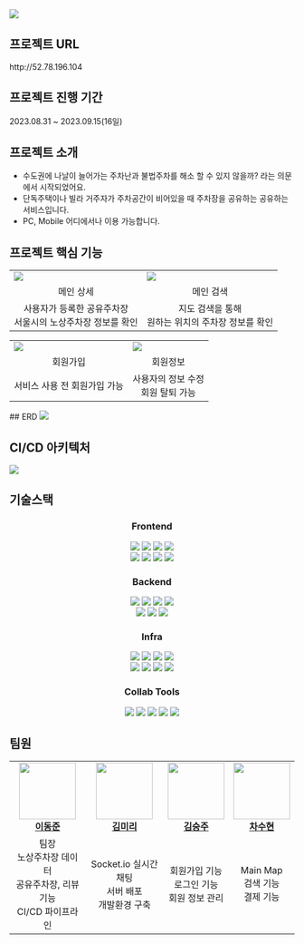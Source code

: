 <img src="https://github.com/kdt-8-4/Weatherfit_Backend/assets/118866032/b7b6a7cd-87a5-42cb-aea0-f33d813fdce7">

## 프로젝트 URL
<p>http://52.78.196.104</p>

## 프로젝트 진행 기간
<p>2023.08.31 ~ 2023.09.15(16일)</p>

## 프로젝트 소개
- 수도권에 나날이 늘어가는 주차난과 불법주차를 해소 할 수 있지 않을까? 라는 의문에서 시작되었어요.
- 단독주택이나 빌라 거주자가 주차공간이 비어있을 때 주차장을 공유하는 공유하는 서비스입니다.
- PC, Mobile 어디에서나 이용 가능합니다.

## 프로젝트 핵심 기능

<table align="center">
  <tbody>
    <tr>
      <td>
        <img src="https://github.com/fun1ty/letsPark/assets/118866032/198d7783-36ae-4b6e-83ed-74e92ef06623">
      </td>
      <td>
        <img src="https://github.com/fun1ty/letsPark/assets/118866032/f9565ddd-d564-4966-b60f-d791e90bbd55">
      </td>
    </tr>
    <tr>
      <td align="center">메인 상세</td>
      <td align="center">메인 검색</td>
    </tr>
    <tr>
      <td align="center">사용자가 등록한 공유주차장<br/>서울시의 노상주차장 정보를 확인</td>
      <td align="center">지도 검색을 통해 <br/>원하는 위치의 주차장 정보를 확인</td>
    </tr>
  </tbody>
</table>
<table align="center">
  <tbody>
    <tr>
      <td>
        <img src="https://github.com/fun1ty/letsPark/assets/118866032/0acd14c0-2ce2-4a13-9a15-06c7be2ac1fa">
      </td>
      <td>
        <img src="https://github.com/fun1ty/letsPark/assets/118866032/5c090eb6-7293-42c2-a397-38e038478d29">
      </td>
    </tr>
    <tr>
      <td align="center">회원가입</td>
      <td align="center">회원정보</td>
    </tr>
    <tr>
      <td align="center">서비스 사용 전 회원가입 가능</td>
      <td align="center">사용자의 정보 수정<br/>회원 탈퇴 가능</td>
    </tr>
  </tbody>
</table>
## ERD
<img src="https://github.com/kdt-8-4/Weatherfit_Backend/assets/118866032/443ecb42-d625-4b3b-adaf-9f5d061b6804">

## CI/CD 아키텍처
<img src="https://github.com/kdt-8-4/Weatherfit_Backend/assets/118866032/f8a0cf22-38aa-439e-9593-7d570e39ae4e">

## 기술스택
<div align=center> 
  <h3><b>Frontend</b></h3>
  <img src="https://img.shields.io/badge/HTML5-E34F26?style=flat&logo=html5&logoColor=white">
  <img src="https://img.shields.io/badge/CSS3-1572B6?style=flat&logo=css3&logoColor=white">
  <img src="https://img.shields.io/badge/Javascript-F7DF1E?style=flat&logo=javascript&logoColor=white">
  <img src="https://img.shields.io/badge/ejs-B4CA65?style=flat&logo=ejs&logoColor=white">
  <br/>
  <img src="https://img.shields.io/badge/Axios-5A29E4?stype=flat&logo=axios&logoColor=white">
  <img src="https://img.shields.io/badge/Kakaomap-ffcd00?style=flat&logo=kakao&logoColor=white">
  <img src="https://img.shields.io/badge/SeoulData API-000000?style=flat&logo=&logoColor=white">
  <img src="https://img.shields.io/badge/PortOne API-FF9A00?style=flat&logo=&logoColor=white">
  <br/>
  
  <h3><b>Backend</b></h3>
  <img src="https://img.shields.io/badge/Javascript-F7DF1E?style=flat&logo=javascript&logoColor=white">
  <img src="https://img.shields.io/badge/Node.js-339933?style=flat&logo=node.js&logoColor=white">
  <img src="https://img.shields.io/badge/Express-000000?style=flat&logo=express&logoColor=white">
  <img src="https://img.shields.io/badge/npm-CB3837?style=flat&logo=npm&logoColor=white">
  <br/>
  <img src="https://img.shields.io/badge/JWT-000000?style=flat&logo=jsonwebtokens&logoColor=white">
  <img src="https://img.shields.io/badge/MySQL-4479A1?&logo=mysql&logoColor=white">
  <img src="https://img.shields.io/badge/Sequelize-52B0E7?&logo=sequelize&logoColor=white">
  <br/>

  <h3><b>Infra</b></h3>
  <img src="https://img.shields.io/badge/AWS EC2-FF9900?&logo=amazon ec2&logoColor=white">
  <img src="https://img.shields.io/badge/AWS RDS-527FFF?&logo=amazonrds&logoColor=white">
  <img src="https://img.shields.io/badge/AWS S3-569A31?&logo=amazons3&logoColor=white">
  <img src="https://img.shields.io/badge/Ubuntu-E95420?&logo=ubuntu&logoColor=white">
  <br/>
  <img src="https://img.shields.io/badge/Docker-2496ED?&logo=docker&logoColor=white">
  <img src="https://img.shields.io/badge/Jenkins-D24939?&logo=jenkins&logoColor=white">
  <img src="https://img.shields.io/badge/Nginx-009639?&logo=nginx&logoColor=white">
  <img src="https://img.shields.io/badge/PM2-2B037A?&logo=pm2&logoColor=white">
  
  <br/>

  <h3><b>Collab Tools</b></h3>
  <img src="https://img.shields.io/badge/GitHub-181717?&logo=github&logoColor=white">
  <img src="https://img.shields.io/badge/Notion-000000?&logo=Notion&logoColor=white">
  <img src="https://img.shields.io/badge/Postman-FF6C37?&logo=Postman&logoColor=white">
  <img src="https://img.shields.io/badge/Figma-F24E1E?&logo=Figma&logoColor=white">
  <img src="https://img.shields.io/badge/Slack-4A154B?&logo=slack&logoColor=white">
</div>

## 팀원
<table align="center">
  <tbody>
    <tr>
      <td align="center"><a href="https://github.com/papicc45"><img src="https://github.com/papicc45.png" width="100px;" alt=""/><br /><b>이동준</b></a><br /></td>
      <td align="center"><a href="https://github.com/fun1ty"><img src="https://github.com/fun1ty.png" width="100px;" alt=""/><br /><b>김미리</b></a><br /></td>
      <td align="center"><a href="https://github.com/ddomiunnie"><img src="https://github.com/ddomiunnie.png" width="100px;" alt=""/><br /><b>김승주</b></a><br /></td>
      <td align="center"><a href="https://github.com/suhyuns22"><img src="https://github.com/suhyuns22.png" width="100px;" alt=""/><br /><b>차수현</b></a><br /></td>
    </tr>
    <tr>
      <td align="center">팀장<br/>노상주차장 데이터<br/>공유주차장, 리뷰 기능<br/>CI/CD 파이프라인</td>
      <td align="center">Socket.io 실시간 채팅<br/>서버 배포<br/>개발환경 구축</td>
      <td align="center">회원가입 기능<br/>로그인 기능<br/>회원 정보 관리</td>
      <td align="center">Main Map<br/>검색 기능<br/>결제 기능<br/></td>
    </tr>
    
  </tbody>
</table>
